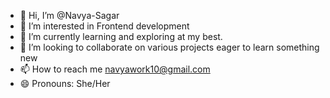 - 👋 Hi, I’m @Navya-Sagar
- 👀 I’m interested in Frontend development
- 🌱 I’m currently learning and exploring at my best.
- 💞️ I’m looking to collaborate on various projects eager to learn something new
- 📫 How to reach me navyawork10@gmail.com
- 😄 Pronouns: She/Her

<!---
Navya-Sagar/Navya-Sagar is a ✨ special ✨ repository because its `README.md` (this file) appears on your GitHub profile.
You can click the Preview link to take a look at your changes.
--->
